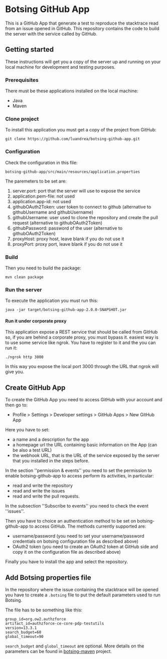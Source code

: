 # Botsing GitHub App

This is a GitHub App that generate a test to reproduce the stacktrace read from an issue opened in GitHub. This repository contains the code to build the server with the service called by GitHub.

## Getting started

These instructions will get you a copy of the server up and running on your local machine for development and testing purposes.

### Prerequisites

There must be these applications installed on the local machine:

* Java
* Maven

### Clone project

To install this application you must get a copy of the project from GitHub:

```
git clone https://github.com/luandrea/botsing-github-app.git
```
### Configuration

Check the configuration in this file:
```
botsing-github-app/src/main/resources/application.properties
```

The paremeters to be set are:
1. server.port: port that the server will use to expose the service
1. application.pem-file: not used
1. application.app-id: not used
1. githubOAuth2Token: user token to connect to github (alternative to githubUsername and githubUsername)
1. githubUsername: user used to clone the repository and create the pull request (alternative to githubOAuth2Token)
1. githubPassword: password of the user (alternative to githubOAuth2Token)
1. proxyHost: proxy host, leave blank if you do not use it
1. proxyPort: proxy port, leave blank if you do not use it

### Build

Then you need to build the package:

```
mvn clean package
```

### Run the server

To execute the application you must run this:

```
java -jar target/botsing-github-app-2.0.0-SNAPSHOT.jar
```

#### Run it under corporate proxy

This application expose a REST service that should be called from GitHub so, if you are behind a corporate proxy, you must bypass it.
easiest way is to use some service like ngrok. You have to register to it and the you can run it:

```
./ngrok http 3000
```

In this way you expose the local port 3000 through the URL that ngrok will give you.

## Create GitHub App

To create the GitHub App you need to access GitHub with your account and then go to:

* Profile > Settings > Developer settings > GitHub Apps > New GitHub App

Here you have to set:

* a name and a description for the app 
* a homepage url the URL containing basic information on the App (can be also a test URL)
* the webhook URL, that is the URL of the service exposed by the server that you installed in the steps before.

In the section ''permission & events'' you need to set the permission to enable botsing-github-app to access perform its activities, in particular:

* read and write the repository
* read and write the issues 
* read and write the pull requests.

In the subsection ''Subscribe to events'' you need to check the event ''issues''.

Then you have to choice an authentication method to be set on botsing-github-app to access GitHub. The methods currently supported are:

* username/password (you need to set your username/password credentials on botsing configuration file as described above)
* OAuth2 token (you need to create an OAuth2 token at GitHub side and copy it on the configuration file as described above)

Finally you have to install the app and select the repository.



## Add Botsing properties file

In the repository where the issue containing the stacktrace will be opened you have to create a `.botsing` file to put the default parameters used to run Botsing.

The file has to be something like this:

```
group_id=org.ow2.authzforce
artifact_id=authzforce-ce-core-pdp-testutils
version=13.3.1
search_budget=60
global_timeout=90
```

`search_budget` and `global_timeout` are optional. More details on the parameters can be found in [botsing-maven](https://github.com/STAMP-project/botsing/tree/master/botsing-maven) project.